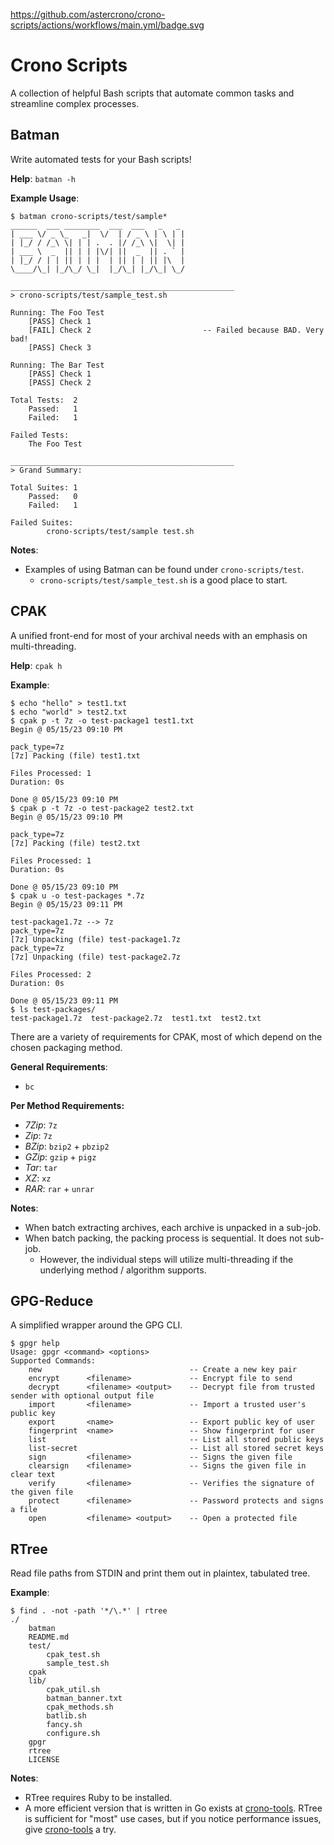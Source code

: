 https://github.com/astercrono/crono-scripts/actions/workflows/main.yml/badge.svg

# Crono Scripts

A collection of helpful Bash scripts that automate common tasks and streamline complex processes.

## Batman

Write automated tests for your Bash scripts!

**Help**: `batman -h`

**Example Usage**:

```
$ batman crono-scripts/test/sample*
______  ___ ________  ___  ___   _   _
| ___ \/ _ \_   _|  \/  | / _ \ | \ | |
| |_/ / /_\ \| | | .  . |/ /_\ \|  \| |
| ___ \  _  || | | |\/| ||  _  || . ` |
| |_/ / | | || | | |  | || | | || |\  |
\____/\_| |_/\_/ \_|  |_/\_| |_/\_| \_/

__________________________________________________
> crono-scripts/test/sample_test.sh

Running: The Foo Test
    [PASS] Check 1
    [FAIL] Check 2                         -- Failed because BAD. Very bad!
    [PASS] Check 3

Running: The Bar Test
    [PASS] Check 1
    [PASS] Check 2

Total Tests:  2
    Passed:   1
    Failed:   1

Failed Tests:
    The Foo Test

__________________________________________________
> Grand Summary:

Total Suites: 1
    Passed:   0
    Failed:   1

Failed Suites:
        crono-scripts/test/sample test.sh
```

**Notes**:
- Examples of using Batman can be found under `crono-scripts/test`. 
    - `crono-scripts/test/sample_test.sh` is a good place to start.

## CPAK

A unified front-end for most of your archival needs with an emphasis on multi-threading.

**Help**: `cpak h`

**Example**:

```
$ echo "hello" > test1.txt
$ echo "world" > test2.txt
$ cpak p -t 7z -o test-package1 test1.txt
Begin @ 05/15/23 09:10 PM

pack_type=7z
[7z] Packing (file) test1.txt

Files Processed: 1
Duration: 0s

Done @ 05/15/23 09:10 PM
$ cpak p -t 7z -o test-package2 test2.txt
Begin @ 05/15/23 09:10 PM

pack_type=7z
[7z] Packing (file) test2.txt

Files Processed: 1
Duration: 0s

Done @ 05/15/23 09:10 PM
$ cpak u -o test-packages *.7z
Begin @ 05/15/23 09:11 PM

test-package1.7z --> 7z
pack_type=7z
[7z] Unpacking (file) test-package1.7z
pack_type=7z
[7z] Unpacking (file) test-package2.7z

Files Processed: 2
Duration: 0s

Done @ 05/15/23 09:11 PM
$ ls test-packages/
test-package1.7z  test-package2.7z  test1.txt  test2.txt
```

There are a variety of requirements for CPAK, most of which depend on the chosen packaging method.

**General Requirements**:

- `bc`

**Per Method Requirements:**

- *7Zip*: `7z`
- *Zip*: `7z`
- *BZip*: `bzip2` + `pbzip2`
- *GZip*: `gzip` + `pigz`
- *Tar*: `tar`
- *XZ*: `xz`
- *RAR*: `rar` + `unrar`

**Notes**:

- When batch extracting archives, each archive is unpacked in a sub-job.
- When batch packing, the packing process is sequential. It does not sub-job.
    - However, the individual steps will utilize multi-threading if the underlying
      method / algorithm supports. 

## GPG-Reduce

A simplified wrapper around the GPG CLI.

```
$ gpgr help
Usage: gpgr <command> <options>
Supported Commands:
    new                                 -- Create a new key pair
    encrypt      <filename>             -- Encrypt file to send
    decrypt      <filename> <output>    -- Decrypt file from trusted sender with optional output file
    import       <filename>             -- Import a trusted user's public key
    export       <name>                 -- Export public key of user
    fingerprint  <name>                 -- Show fingerprint for user
    list                                -- List all stored public keys
    list-secret                         -- List all stored secret keys
    sign         <filename>             -- Signs the given file
    clearsign    <filename>             -- Signs the given file in clear text
    verify       <filename>             -- Verifies the signature of the given file
    protect      <filename>             -- Password protects and signs a file
    open         <filename> <output>    -- Open a protected file
```

## RTree

Read file paths from STDIN and print them out in plaintex, tabulated tree.

**Example**:

```
$ find . -not -path '*/\.*' | rtree
./
    batman
    README.md
    test/
        cpak_test.sh
        sample_test.sh
    cpak
    lib/
        cpak_util.sh
        batman_banner.txt
        cpak_methods.sh
        batlib.sh
        fancy.sh
        configure.sh
    gpgr
    rtree
    LICENSE
```

**Notes**: 
- RTree requires Ruby to be installed.
- A more efficient version that is written in Go exists at [crono-tools](https://github.com/astercrono/crono-tools). RTree is sufficient for "most" use cases, but if you notice performance issues, give [crono-tools](https://github.com/astercrono/crono-tools) a try.
